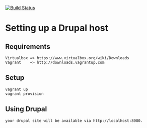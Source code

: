 [![Build Status](https://secure.travis-ci.org/attachmentgenie/orchestrate-nodes.png)](http://travis-ci.org/attachmentgenie/orchestrate-nodes)

# Setting up a Drupal host #

## Requirements ##
    Virtualbox => https://www.virtualbox.org/wiki/Downloads
    Vagrant    => http://downloads.vagrantup.com

## Setup ##
    vagrant up
    vagrant provision

## Using Drupal ##
    your drupal site will be available via http://localhost:8080.